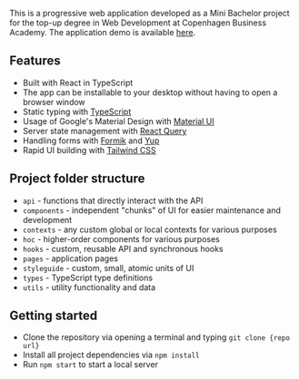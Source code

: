 This is a progressive web application developed as a Mini Bachelor project for the top-up degree in Web Development at Copenhagen Business Academy. The application demo is available [here](https://relaxed-jang-84f197.netlify.app/).

## Features

- Built with React in TypeScript
- The app can be installable to your desktop without having to open a browser window
- Static typing with [TypeScript](https://www.typescriptlang.org/)
- Usage of Google's Material Design with [Material UI](https://material-ui.com/)
- Server state management with [React Query](https://react-query.tanstack.com/)
- Handling forms with [Formik](https://formik.org/) and [Yup](https://www.npmjs.com/package/yup)
- Rapid UI building with [Tailwind CSS](https://tailwindcss.com/)

## Project folder structure

- `api` - functions that directly interact with the API
- `components` - independent "chunks" of UI for easier maintenance and development
- `contexts` - any custom global or local contexts for various purposes
- `hoc` - higher-order components for various purposes
- `hooks` - custom, reusable API and synchronous hooks
- `pages` - application pages
- `styleguide` - custom, small, atomic units of UI
- `types` - TypeScript type definitions
- `utils` - utility functionality and data

## Getting started

- Clone the repository via opening a terminal and typing `git clone {repo url}`
- Install all project dependencies via `npm install`
- Run `npm start` to start a local server
